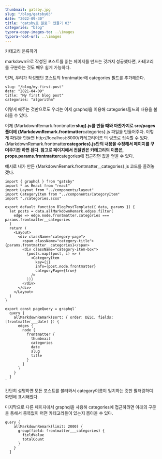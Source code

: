 ```yaml
---
thumbnail: gatsby.jpg
slug: "/blog/gatsby03"
date: "2022-09-30"
title: "gatsby로 블로그 만들기 03"
categories: "blog"
typora-copy-images-to: ..\images
typora-root-url: ..\images
---
```


카테고리 분류하기

markdown으로 작성된 포스트를 읽는 페이지를 만드는 것까지 성공했다면, 카테고리를 구분하는 것도 매우 쉽게 가능하다.

먼저, 우리가 작성했던 포스트의 frontmatter에 categories 필드를 추가해준다.

```
slug: "/blog/my-first-post"
date: "2021-04-09"
title: "My first blog post"
categories: "algorithm"
```

이렇게 해주는 것만으로도 우리는 이제 graphql을 이용해 categories필드의 내용을 불러올 수 있다.

이제 {MarkdownRemark.frontmatter**slug}.js를 만들 때와 마찬가지로 src/pages폴더에 {MarkdownRemark.frontmatter**categories}.js 파일을 만들어주자. 이렇게 파일을 만들면 http://localhost:8000/카테고리이름 의 링크로 접속할 수 있다. {MarkdownRemark.frontmatter**categories}.js안의 내용을 수정해서 페이지를 꾸며주기만 하면 된다.
참고로 페이지에서 전달반은 카테고리의 이름은, props.params.frontmatter**categories에 접근하면 값을 얻을 수 있다.

예시로 내가 만든 {MarkdownRemark.frontmatter\_\_categories}.js 코드를 올려놓겠다.

```
import { graphql } from "gatsby"
import * as React from "react"
import Layout from "../components/layout"
import CategoryItem from "../components/CategoryItem"
import "./categories.scss"

export default function BlogPostTemplate({ data, params }) {
  let posts = data.allMarkdownRemark.edges.filter(
    edge => edge.node.frontmatter.categories === params.frontmatter__categories
  )
  return (
    <Layout>
      <div className="category-page">
        <span className="category-title">{params.frontmatter__categories}</span>
        <div className="category-item-box">
          {posts.map((post, i) => (
            <CategoryItem
              key={i}
              info={post.node.frontmatter}
              categoryPage={true}
            />
          ))}
        </div>
      </div>
    </Layout>
  )
}

export const pageQuery = graphql`
  query {
    allMarkdownRemark(sort: { order: DESC, fields: [frontmatter___date] }) {
      edges {
        node {
          frontmatter {
            thumbnail
            categories
            date
            slug
            title
          }
        }
      }
    }
  }
`

```

간단히 설명하면 모든 포스트를 불러와서 category이름이 일치하는 것만 필터링하여 화면에 표시해줬다.

마지막으로 다른 페이지에서 graphql을 사용해 categories에 접근하려면 아래의 구문을 통해서 중복없이 어떤 카테고리들이 있는지 뽑아올 수 있다.

```
query {
    allMarkdownRemark(limit: 2000) {
      group(field: frontmatter___categories) {
        fieldValue
        totalCount
      }
    }
  }
```
